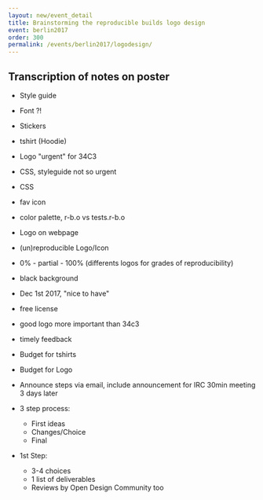 ```yaml
---
layout: new/event_detail
title: Brainstorming the reproducible builds logo design
event: berlin2017
order: 300
permalink: /events/berlin2017/logodesign/
---
```



Transcription of notes on poster
--------------------------------

* Style guide
* Font ?!
* Stickers
* tshirt (Hoodie)
* Logo "urgent" for 34C3
* CSS, styleguide not so urgent
* CSS
* fav icon
* color palette, r-b.o vs tests.r-b.o
* Logo on webpage
* (un)reproducible Logo/Icon
* 0% - partial - 100% (differents logos for grades of reproducibility)
* black background
* Dec 1st 2017, "nice to have"
* free license
* good logo more important than 34c3
* timely feedback
* Budget for tshirts
* Budget for Logo
* Announce steps via email, include announcement for IRC 30min meeting 3 days later

* 3 step process:
    - First ideas
    - Changes/Choice
    - Final

* 1st Step:
    - 3-4 choices
    - 1 list of deliverables
    - Reviews by Open Design Community too

